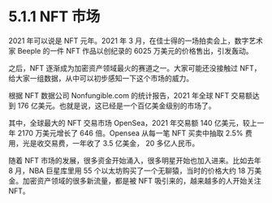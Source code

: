 # 5.1.1 NFT 市场

2021 年可以说是 NFT 元年。2021 年 3 月，在佳士得的一场拍卖会上，数字艺术家 Beeple 的一件 NFT 作品以创纪录的 6025 万美元的价格售出，引发轰动。

之后，NFT 逐渐成为加密资产领域最火的赛道之一。大家可能还没接触过 NFT，给大家一组数据，从中可以初步感知一下这个市场的威力。

根据 NFT 数据公司 Nonfungible.com 的统计报告，2021 年全球 NFT 交易额达到 176 亿美元。也就是说，这已经是一个百亿美金级别的市场了。

其中，全球最大的 NFT 交易市场 OpenSea，2021 年交易额 140 亿美元，较上一年 2170 万美元增长了 646 倍。Opensea 从每一笔 NFT 买卖中抽取 2.5% 费用，光是收交易费，一年收了 3.5 亿美金， 20 多亿人民币。

随着 NFT 市场的发展，很多资金开始涌入，很多明星开始也加入进来。比如去年 8 月，NBA 巨星库里用 55 个以太坊购买了一个无聊猿，当时的价格大约 18 万美金。加密资产领域的很多新流量，都是被 NFT 吸引来的，越来越多的人开始关注 NFT。
